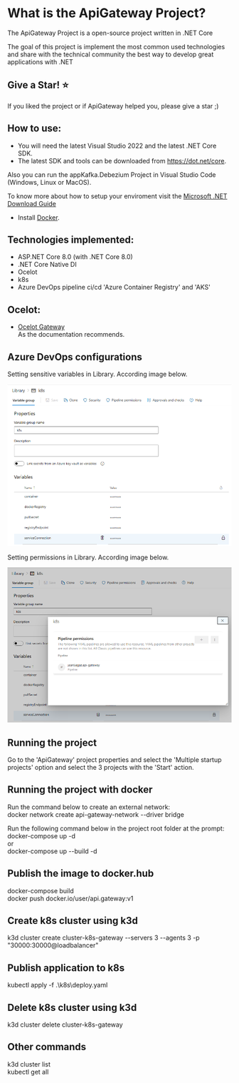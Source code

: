 What is the ApiGateway Project?
=====================
The ApiGateway Project is a open-source project written in .NET Core

The goal of this project is implement the most common used technologies and share with the technical community the best way to develop great applications with .NET

## Give a Star! :star:
If you liked the project or if ApiGateway helped you, please give a star ;)

## How to use:
- You will need the latest Visual Studio 2022 and the latest .NET Core SDK.
- The latest SDK and tools can be downloaded from https://dot.net/core.

Also you can run the appKafka.Debezium Project in Visual Studio Code (Windows, Linux or MacOS).

To know more about how to setup your enviroment visit the [Microsoft .NET Download Guide](https://www.microsoft.com/net/download)

- Install [Docker](https://docs.docker.com/docker-for-windows/install/).

## Technologies implemented:

- ASP.NET Core 8.0 (with .NET Core 8.0)
- .NET Core Native DI
- Ocelot
- k8s
- Azure DevOps pipeline ci/cd 'Azure Container Registry' and 'AKS'

## Ocelot:

- [Ocelot Gateway](https://ocelot.readthedocs.io/en/latest/#)<br/>
As the documentation recommends.<br/>

## Azure DevOps configurations
Setting sensitive variables in Library. According image below.  

<img src="./docs/img/Library Variables.png" alt="Library Variables">  

Setting permissions in Library. According image below.  

<img src="./docs/img/Library Pipeline Permissions.png" alt="Library Variables">  

## Running the project
Go to the 'ApiGateway' project properties and select the 'Multiple startup projects' option and select the 3 projects with the 'Start' action.<br/>

## Running the project with docker
Run the command below to create an external network:  
docker network create api-gateway-network --driver bridge  

Run the following command below in the project root folder at the prompt:  
docker-compose up -d  
or  
docker-compose up --build -d  

## Publish the image to docker.hub
docker-compose build  
docker push docker.io/user/api.gateway:v1  

## Create k8s cluster using k3d
k3d cluster create cluster-k8s-gateway --servers 3 --agents 3 -p "30000:30000@loadbalancer"

## Publish application to k8s
kubectl apply -f .\k8s\deploy.yaml  

## Delete k8s cluster using k3d
k3d cluster delete cluster-k8s-gateway  

## Other commands
k3d cluster list  
kubectl get all  